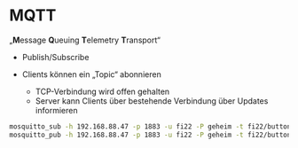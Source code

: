# MQTT

„**M**essage **Q**ueuing **T**elemetry **T**ransport“

* Publish/Subscribe

* Clients können ein „Topic“ abonnieren
  * TCP-Verbindung wird offen gehalten
  * Server kann Clients über bestehende Verbindung über Updates informieren

```bash
mosquitto_sub -h 192.168.88.47 -p 1883 -u fi22 -P geheim -t fi22/buttonGPIO2
mosquitto_pub -h 192.168.88.47 -p 1883 -u fi22 -P geheim -t fi22/buttonGPIO2 -m '1'
```

